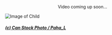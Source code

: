 
<center>Video coming up soon...</center>

![Image of Child](./Motivation.jp2)

<!-- HTML Credit Code for Can Stock Photo -->
##### <a href="http://www.canstockphoto.com">(c) Can Stock Photo / Paha_L</a>

